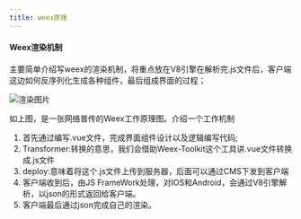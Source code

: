 ```yaml
---
title: weex原理
---
```


#### Weex渲染机制
主要简单介绍写weex的渲染机制，将重点放在V8引擎在解析完.js文件后，客户端这边如何反序列化生成各种组件，最后组成界面的过程；

<img :src="$withBase('/images/20170715140804353.jpeg')" alt="渲染图片">

如上图，是一张网络普传的Weex工作原理图。介绍一个工作机制
1. 首先通过编写.vue文件，完成界面组件设计以及逻辑编写代码;
2. Transformer:转换的意思，我们会借助Weex-Toolkit这个工具讲.vue文件转换成.js文件
3. deploy:意味着将这个.js文件上传到服务器，后面可以通过CMS下发到客户端
4. 客户端收到后，由JS FrameWork处理，对IOS和Android，会通过V8引擎解析，以json的形式返回给客户端。
5. 客户端最后通过json完成自己的渲染。